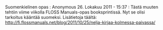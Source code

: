 <!--
Title: OpenStreetMap
Template: comments
-->

Suomenkielinen opas
:   Anonymous 26. Lokakuu 2011 - 15:37
:   Tästä muuten tehtiin viime viikolla FLOSS Manuals-opas booksprintissä.
    Nyt se olisi tarkoitus kääntää suomeksi. Lisätietoja täältä:
    <http://fi.flossmanuals.net/blog/2011/10/25/nelja-kirjaa-kolmessa-paivassa/>